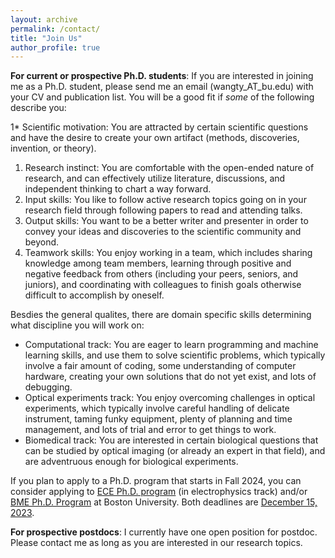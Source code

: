 ```yaml
---
layout: archive
permalink: /contact/
title: "Join Us"
author_profile: true
---
```



<b>For current or prospective Ph.D. students</b>: If you are interested in joining me as a Ph.D. student, please send me an email (wangty_AT_bu.edu) with your CV and publication list. You will be a good fit if <i>some</i> of the following describe you:

1* Scientific motivation: You are attracted by certain scientific questions and have the desire to create your own artifact (methods, discoveries, invention, or theory). 
1. Research instinct: You are comfortable with the open-ended nature of research, and can effectively utilize literature, discussions, and independent thinking to chart a way forward.
1. Input skills: You like to follow active research topics going on in your research field through following papers to read and attending talks. 
1. Output skills: You want to be a better writer and presenter in order to convey your ideas and discoveries to the scientific community and beyond. 
1. Teamwork skills: You enjoy working in a team, which includes sharing knowledge among team members, learning through positive and negative feedback from others (including your peers, seniors, and juniors), and coordinating with colleagues to finish goals otherwise difficult to accomplish by oneself.

Besdies the general qualites, there are domain specific skills determining what discipline you will work on:

* Computational track: You are eager to learn programming and machine learning skills, and use them to solve scientific problems, which typically involve a fair amount of coding, some understanding of computer hardware, creating your own solutions that do not yet exist, and lots of debugging.
* Optical experiments track: You enjoy overcoming challenges in optical experiments, which typically involve careful handling of delicate instrument, taming funky equipment, plenty of planning and time management, and lots of trial and error to get things to work.
* Biomedical track: You are interested in certain biological questions that can be studied by optical imaging (or already an expert in that field), and are adventruous enough for biological experiments. 

If you plan to apply to a Ph.D. program that starts in Fall 2024, you can consider applying to [ECE Ph.D. program](https://www.bu.edu/eng/academics/explore-degree-programs/phd-in-electrical-engineering/) (in electrophysics track) and/or [BME Ph.D. Program](https://www.bu.edu/eng/academics/explore-degree-programs/phd-in-biomedical-engineering/) at Boston University. Both deadlines are <u>December 15, 2023</u>. 

<b>For prospective postdocs</b>: I currently have one open position for postdoc. Please contact me as long as you are interested in our research topics.